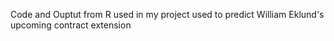 Code and Ouptut from R used in my project used to predict William Eklund's upcoming contract extension
